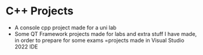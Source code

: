 # C++ Projects
- A console cpp project made for a uni lab
- Some QT Framework projects made for labs and extra stuff I have made, in order to prepare for some exams
=projects made in Visual Studio 2022 IDE

